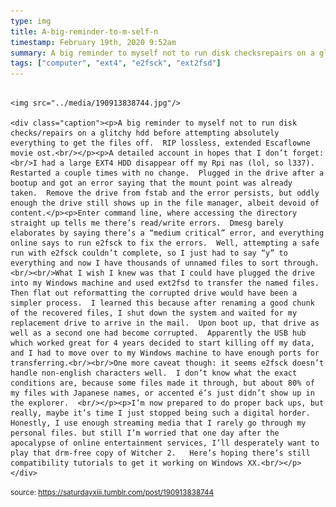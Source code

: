 ```yaml
---
type: img
title: A-big-reminder-to-m-self-n
timestamp: February 19th, 2020 9:52am
summary: A big reminder to myself not to run disk checksrepairs on a glitchy hdd before attempting absolutely everything to get the files off  RIP lossless eA detailed account in hopes that I don’t forgetbrI had a large EXT4 HDD disappear off my Rpi nas lol so l337  Restarted a couple times with no Enter command line where accessing the directory straight up tells me there’s readwrite errors  Dmesg barely elaborates by saying there’s a “medium I’m now prepared to do proper back ups but really maybe it’s time I just stopped being such a digital horder  Honestly I use enough streaming media
tags: ["computer", "ext4", "e2fsck", "ext2fsd"]
---
```


                
                
                
                                                                                        <img src="../media/190913838744.jpg"/>
                                                                                          <div class="caption"><p>A big reminder to myself not to run disk checks/repairs on a glitchy hdd before attempting absolutely everything to get the files off.  RIP lossless, extended Escaflowne movie ost.<br/></p><p>A detailed account in hopes that I don’t forget:<br/>I had a large EXT4 HDD disappear off my Rpi nas (lol, so l337).  Restarted a couple times with no change.  Plugged in the drive after a bootup and got an error saying that the mount point was already taken.  Remove the drive from fstab and the error persists, but oddly enough the drive still shows up in the file manager, albeit devoid of content.</p><p>Enter command line, where accessing the directory straight up tells me there’s read/write errors.  Dmesg barely elaborates by saying there’s a “medium critical” error, and everything online says to run e2fsck to fix the errors.  Well, attempting a safe run with e2fsck couldn’t complete, so I just had to say “y” to everything and now I have thousands of unnamed files to sort through.<br/><br/>What I wish I knew was that I could have plugged the drive into my Windows machine and used ext2fsd to transfer the named files. Then flat out reformatting the corrupted drive would have been a simpler process.  I learned this because after renaming a good chunk of the recovered files, I shut down the system and waited for my replacement drive to arrive in the mail.  Upon boot up, that drive as well as a second one had become corrupted.  Apparently the USB hub which worked great for 4 years decided to start killing off my data, and I had to move over to my Windows machine to have enough ports for transferring.<br/><br/>One more caveat though: it seems e2fsck doesn’t handle non-english characters well.  I don’t know what the exact conditions are, because some files made it through, but about 80% of my files with Japanese names, or accented é’s just didn’t show up in the explorer.  <br/></p><p>I’m now prepared to do proper back ups, but really, maybe it’s time I just stopped being such a digital horder.  Honestly, I use enough streaming media that I rarely go through my personal files. but still I’m worried that one day after the apocalypse of online entertainment services, I’ll desperately want to play that drm-free copy of Witcher 2.   Here’s hoping there’s still compatibility tutorials to get it working on Windows XX.<br/></p> </div>
                                    
                
                
                
                
                                
<small>source: https://saturdayxiii.tumblr.com/post/190913838744</small>